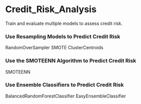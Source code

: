 # Credit_Risk_Analysis
Train and evaluate multiple models to assess credit risk.

### Use Resampling Models to Predict Credit Risk
RandomOverSampler
SMOTE
ClusterCentroids

### Use the SMOTEENN Algorithm to Predict Credit Risk
SMOTEENN

### Use Ensemble Classifiers to Predict Credit Risk
BalancedRandomForestClassifier
EasyEnsembleClassifier
